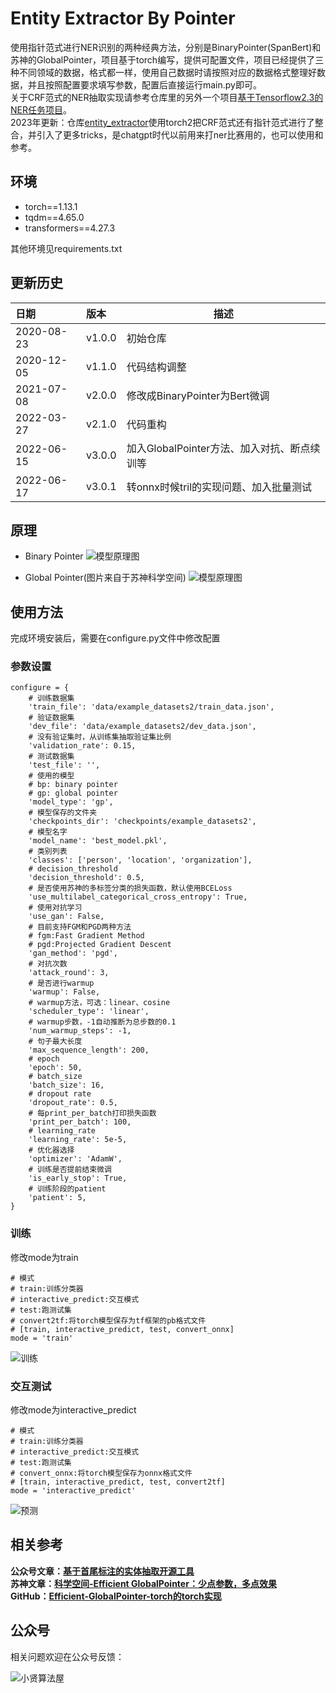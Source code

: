 # Entity Extractor By Pointer

使用指针范式进行NER识别的两种经典方法，分别是BinaryPointer(SpanBert)和苏神的GlobalPointer，项目基于torch编写，提供可配置文件，项目已经提供了三种不同领域的数据，格式都一样，使用自己数据时请按照对应的数据格式整理好数据，并且按照配置要求填写参数，配置后直接运行main.py即可。  
关于CRF范式的NER抽取实现请参考仓库里的另外一个项目[基于Tensorflow2.3的NER任务项目](https://github.com/StanleyLsx/entity_extractor_by_ner)。  
2023年更新：仓库[entity_extractor](https://github.com/StanleyLsx/entity_extractor)使用torch2把CRF范式还有指针范式进行了整合，并引入了更多tricks，是chatgpt时代以前用来打ner比赛用的，也可以使用和参考。  

## 环境
* torch==1.13.1
* tqdm==4.65.0
* transformers==4.27.3  

其他环境见requirements.txt


## 更新历史
日期| 版本     |描述
:---|:-------|---
2020-08-23| v1.0.0 |初始仓库
2020-12-05| v1.1.0 |代码结构调整
2021-07-08| v2.0.0 |修改成BinaryPointer为Bert微调
2022-03-27| v2.1.0 |代码重构
2022-06-15| v3.0.0 |加入GlobalPointer方法、加入对抗、断点续训等
2022-06-17| v3.0.1 |转onnx时候tril的实现问题、加入批量测试

## 原理
* Binary Pointer
![模型原理图](https://img-blog.csdnimg.cn/20210709121725362.png)

* Global Pointer(图片来自于苏神科学空间)
![模型原理图](https://img-blog.csdnimg.cn/ad1ae1c72d26404e8373556c06e47b03.png)

## 使用方法
完成环境安装后，需要在configure.py文件中修改配置
### 参数设置
```
configure = {
    # 训练数据集
    'train_file': 'data/example_datasets2/train_data.json',
    # 验证数据集
    'dev_file': 'data/example_datasets2/dev_data.json',
    # 没有验证集时，从训练集抽取验证集比例
    'validation_rate': 0.15,
    # 测试数据集
    'test_file': '',
    # 使用的模型
    # bp: binary pointer
    # gp: global pointer
    'model_type': 'gp',
    # 模型保存的文件夹
    'checkpoints_dir': 'checkpoints/example_datasets2',
    # 模型名字
    'model_name': 'best_model.pkl',
    # 类别列表
    'classes': ['person', 'location', 'organization'],
    # decision_threshold
    'decision_threshold': 0.5,
    # 是否使用苏神的多标签分类的损失函数，默认使用BCELoss
    'use_multilabel_categorical_cross_entropy': True,
    # 使用对抗学习
    'use_gan': False,
    # 目前支持FGM和PGD两种方法
    # fgm:Fast Gradient Method
    # pgd:Projected Gradient Descent
    'gan_method': 'pgd',
    # 对抗次数
    'attack_round': 3,
    # 是否进行warmup
    'warmup': False,
    # warmup方法，可选：linear、cosine
    'scheduler_type': 'linear',
    # warmup步数，-1自动推断为总步数的0.1
    'num_warmup_steps': -1,
    # 句子最大长度
    'max_sequence_length': 200,
    # epoch
    'epoch': 50,
    # batch_size
    'batch_size': 16,
    # dropout rate
    'dropout_rate': 0.5,
    # 每print_per_batch打印损失函数
    'print_per_batch': 100,
    # learning_rate
    'learning_rate': 5e-5,
    # 优化器选择
    'optimizer': 'AdamW',
    # 训练是否提前结束微调
    'is_early_stop': True,
    # 训练阶段的patient
    'patient': 5,
}
```

### 训练
修改mode为train
```
# 模式
# train:训练分类器
# interactive_predict:交互模式
# test:跑测试集
# convert2tf:将torch模型保存为tf框架的pb格式文件
# [train, interactive_predict, test, convert_onnx]
mode = 'train'
```  

![训练](https://img-blog.csdnimg.cn/14327879d369481d88437a387a77b761.png)

### 交互测试
修改mode为interactive_predict
```
# 模式
# train:训练分类器
# interactive_predict:交互模式
# test:跑测试集
# convert_onnx:将torch模型保存为onnx格式文件
# [train, interactive_predict, test, convert2tf]
mode = 'interactive_predict'
```
![预测](https://img-blog.csdnimg.cn/20200913193759376.png)


## 相关参考
**公众号文章：[基于首尾标注的实体抽取开源工具](https://mp.weixin.qq.com/s/xVRKN7lwM3wVDrI3hR9X9A)**   
**苏神文章：[科学空间-Efficient GlobalPointer：少点参数，多点效果](https://spaces.ac.cn/archives/8877)**   
**GitHub：[Efficient-GlobalPointer-torch的torch实现](https://github.com/xhw205/Efficient-GlobalPointer-torch)**

## 公众号  

相关问题欢迎在公众号反馈：  

![小贤算法屋](https://img-blog.csdnimg.cn/20210427094903895.jpg)
